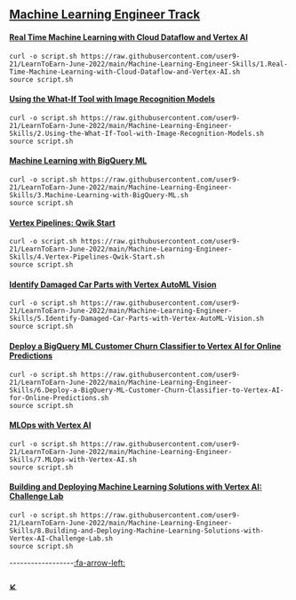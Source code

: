 ## [Machine Learning Engineer Track](https://www.cloudskillsboost.google/games/2861)

#### [Real Time Machine Learning with Cloud Dataflow and Vertex AI](https://github.com/user9-21/LearnToEarn-June-2022/blob/main/Machine-Learning-Engineer-Skills/1.Real-Time-Machine-Learning-with-Cloud-Dataflow-and-Vertex-AI.sh)
```
curl -o script.sh https://raw.githubusercontent.com/user9-21/LearnToEarn-June-2022/main/Machine-Learning-Engineer-Skills/1.Real-Time-Machine-Learning-with-Cloud-Dataflow-and-Vertex-AI.sh
source script.sh

```
 
#### [Using the What-If Tool with Image Recognition Models](https://github.com/user9-21/LearnToEarn-June-2022/blob/main/Machine-Learning-Engineer-Skills/2.Using-the-What-If-Tool-with-Image-Recognition-Models.sh)
```
curl -o script.sh https://raw.githubusercontent.com/user9-21/LearnToEarn-June-2022/main/Machine-Learning-Engineer-Skills/2.Using-the-What-If-Tool-with-Image-Recognition-Models.sh
source script.sh

```
 
#### [Machine Learning with BigQuery ML](https://github.com/user9-21/LearnToEarn-June-2022/blob/main/Machine-Learning-Engineer-Skills/3.Machine-Learning-with-BigQuery-ML.sh)
```
curl -o script.sh https://raw.githubusercontent.com/user9-21/LearnToEarn-June-2022/main/Machine-Learning-Engineer-Skills/3.Machine-Learning-with-BigQuery-ML.sh
source script.sh

```
 
#### [Vertex Pipelines: Qwik Start](https://github.com/user9-21/LearnToEarn-June-2022/blob/main/Machine-Learning-Engineer-Skills/4.Vertex-Pipelines-Qwik-Start.sh)
```
curl -o script.sh https://raw.githubusercontent.com/user9-21/LearnToEarn-June-2022/main/Machine-Learning-Engineer-Skills/4.Vertex-Pipelines-Qwik-Start.sh
source script.sh

```
 
#### [Identify Damaged Car Parts with Vertex AutoML Vision](https://github.com/user9-21/LearnToEarn-June-2022/blob/main/Machine-Learning-Engineer-Skills/5.Identify-Damaged-Car-Parts-with-Vertex-AutoML-Vision.sh)
```
curl -o script.sh https://raw.githubusercontent.com/user9-21/LearnToEarn-June-2022/main/Machine-Learning-Engineer-Skills/5.Identify-Damaged-Car-Parts-with-Vertex-AutoML-Vision.sh
source script.sh

```
 
#### [Deploy a BigQuery ML Customer Churn Classifier to Vertex AI for Online Predictions](https://github.com/user9-21/LearnToEarn-June-2022/blob/main/Machine-Learning-Engineer-Skills/6.Deploy-a-BigQuery-ML-Customer-Churn-Classifier-to-Vertex-AI-for-Online-Predictions.sh)
```
curl -o script.sh https://raw.githubusercontent.com/user9-21/LearnToEarn-June-2022/main/Machine-Learning-Engineer-Skills/6.Deploy-a-BigQuery-ML-Customer-Churn-Classifier-to-Vertex-AI-for-Online-Predictions.sh
source script.sh

```
 
#### [MLOps with Vertex AI](https://github.com/user9-21/LearnToEarn-June-2022/blob/main/Machine-Learning-Engineer-Skills/7.MLOps-with-Vertex-AI.sh)
```
curl -o script.sh https://raw.githubusercontent.com/user9-21/LearnToEarn-June-2022/main/Machine-Learning-Engineer-Skills/7.MLOps-with-Vertex-AI.sh
source script.sh

```
 
#### [Building and Deploying Machine Learning Solutions with Vertex AI: Challenge Lab](https://github.com/user9-21/LearnToEarn-June-2022/blob/main/Machine-Learning-Engineer-Skills/8.Building-and-Deploying-Machine-Learning-Solutions-with-Vertex-AI-Challenge-Lab.sh)
```
curl -o script.sh https://raw.githubusercontent.com/user9-21/LearnToEarn-June-2022/main/Machine-Learning-Engineer-Skills/8.Building-and-Deploying-Machine-Learning-Solutions-with-Vertex-AI-Challenge-Lab.sh
source script.sh

```


------------------[:fa-arrow-left:]()

### [:arrow_lower_left:](/README.md)